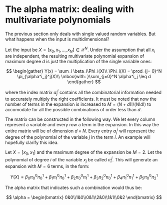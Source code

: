 # The alpha matrix: dealing with multivariate polynomials

The previous section only deals with single valued random variables. But what happens when the input is multidimensional?

Let the input be $X = [x_0, x_1, \dots, x_N]\in\mathcal X ^N$. Under the assumption that all $x_i$ are independent, the resulting multivariate polynomial expansion of maximum degree $d$ is just the multiplication of the single variable ones:

$$
\begin{gather}
	Y(x) = \sum_i \beta_i\Phi_i(X)\\
	\Phi_i(X) = \prod_{j= 0}^N \pi_{\alpha^i_j}^j(X)\\
	\mbox{with: }\sum_{j=0}^N \alpha^i_j \leq d
\end{gather}
$$

where the index matrix $\alpha^i_j$ contains all the combinatorial information needed to accurately multiply the right coefficients. It must be noted that now the number of terms in the expansion is increased to $M = (N+d)!/(N!d!)$ to accomodate for all the possible combinations of order less than $d$.

The matrix can be constructed in the following way. We let every column represent a variable and every row a term in the expansion. In this way the entire matrix will be of dimension $d\times N$. Every entry $\alpha^i_j$ will represent the degree of the polynomial of the variable $j$ in the term $i$. An example will hopefully clarify this idea.

Let $X = [x_0, x_1]$ and the maximum degree of the expansion be $M = 2$. Let the polynomial of degree $i$ of the variable $x_j$ be called $\pi_i^j$. This will generate an expansion with $M = 6$ terms, in the form:

$$
	Y(X) = \beta_0\pi_0^0\pi_0^1 + \beta_1\pi_1^0\pi_0^1 + \beta_2\pi_0^0\pi_1^1 + \beta_3\pi_2^0\pi_0^1 + \beta_4\pi_1^0\pi_1^1 + \beta_5\pi_0^0\pi_2^1
$$

The alpha matrix that indicates such a combination would thus be:

$$
\alpha = \begin{bmatrix}
	0&0\\1&0\\0&1\\2&0\\1&1\\0&2
\end{bmatrix}
$$